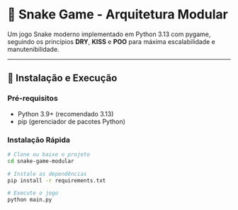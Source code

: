 # 🐍 Snake Game - Arquitetura Modular

Um jogo Snake moderno implementado em Python 3.13 com pygame, seguindo os princípios **DRY**, **KISS** e **POO** para máxima escalabilidade e manutenibilidade.

---

## 🚀 Instalação e Execução

### Pré-requisitos
- Python 3.9+ (recomendado 3.13)
- pip (gerenciador de pacotes Python)

### Instalação Rápida
```bash
# Clone ou baixe o projeto
cd snake-game-modular

# Instale as dependências
pip install -r requirements.txt

# Execute o jogo
python main.py
```

